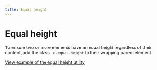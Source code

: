 ```yaml
---
title: Equal height
---
```


# Equal height

To ensure two or more elements have an equal height regardless of their content, add the class `.u-equal-height` to their wrapping parent element.

<a href="https://ubuntudesign.github.io/vanilla-framework/examples/utilities/equal-height/"
    class="js-example">
    View example of the equal height utility
</a>